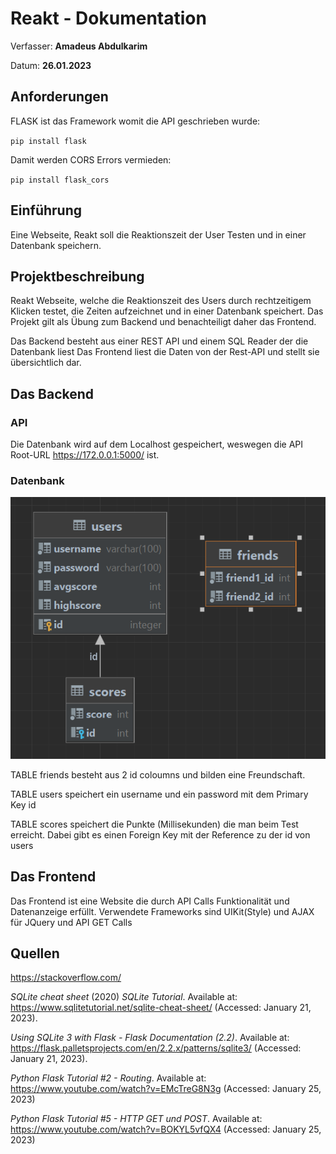 # Reakt - Dokumentation

Verfasser: **Amadeus Abdulkarim**

Datum: **26.01.2023**

## Anforderungen

FLASK ist das Framework womit die API geschrieben wurde:

<code>pip install flask
</code>

Damit werden CORS Errors vermieden:

<code>pip install flask_cors
</code>


## Einführung

Eine Webseite, Reakt soll die Reaktionszeit der User Testen und in einer Datenbank speichern.

## Projektbeschreibung

Reakt Webseite, welche die Reaktionszeit des Users durch rechtzeitigem Klicken testet, die Zeiten aufzeichnet und in einer Datenbank speichert. Das Projekt gilt als Übung zum Backend und benachteiligt daher das Frontend.

Das Backend besteht aus einer REST API und einem SQL Reader der die Datenbank liest
Das Frontend liest die Daten von der Rest-API und stellt sie übersichtlich dar.

## Das Backend
### API

Die Datenbank wird auf dem Localhost gespeichert, weswegen die API Root-URL https://172.0.0.1:5000/ ist.

### Datenbank

![Datenbankstruktur](Diagram.png)

TABLE friends besteht aus 2 id coloumns und bilden eine Freundschaft.

TABLE users speichert ein username und ein password mit dem Primary Key id

TABLE scores speichert die Punkte (Millisekunden) die man beim Test erreicht. Dabei gibt es einen Foreign Key mit der Reference zu der id von users


## Das Frontend

Das Frontend ist eine Website die durch API Calls Funktionalität und Datenanzeige erfüllt. Verwendete Frameworks sind UIKit(Style) und AJAX für JQuery und API GET Calls


## Quellen


https://stackoverflow.com/

*SQLite cheat sheet* (2020) *SQLite Tutorial*. Available at: https://www.sqlitetutorial.net/sqlite-cheat-sheet/ (Accessed: January 21, 2023). 

*Using SQLite 3 with Flask - Flask Documentation (2.2)*. Available at: https://flask.palletsprojects.com/en/2.2.x/patterns/sqlite3/ (Accessed: January 21, 2023). 

*Python Flask Tutorial #2 - Routing*. Available at: https://www.youtube.com/watch?v=EMcTreG8N3g (Accessed: January 25, 2023)


*Python Flask Tutorial #5 - HTTP GET und POST*. Available at: https://www.youtube.com/watch?v=BOKYL5vfQX4 (Accessed: January 25, 2023)
